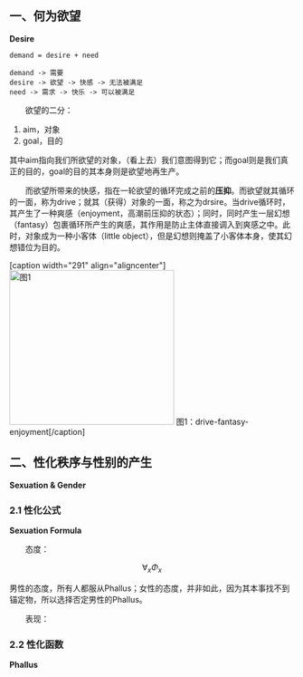 ## 一、何为欲望
**Desire**

```
demand = desire + need

demand -> 需要
desire -> 欲望 -> 快感 -> 无法被满足
need -> 需求 -> 快乐 -> 可以被满足
```

&emsp;&emsp;欲望的二分：

1. aim，对象
2. goal，目的

其中aim指向我们所欲望的对象，（看上去）我们意图得到它；而goal则是我们真正的目的，goal的目的其本身则是欲望地再生产。

&emsp;&emsp;而欲望所带来的快感，指在一轮欲望的循环完成之前的**压抑**。而欲望就其循环的一面，称为drive；就其（获得）对象的一面，称之为drsire。当drive循环时，其产生了一种爽感（enjoyment，高潮前压抑的状态）；同时，同时产生一层幻想（fantasy）包裹循环所产生的爽感，其作用是防止主体直接调入到爽感之中。此时，对象成为一种小客体（little object），但是幻想则掩盖了小客体本身，使其幻想错位为目的。

[caption width="291" align="aligncenter"]<img src="https://cdn.swordofmorning.com/SwordofMorning/Article%20Images/Philosophy/VMYX/DesireEconomics/drive_fantasy_enjoyment.drawio.png" width="291" height="273" alt="图1" class="size-full" /> 图1：drive-fantasy-enjoyment[/caption]

## 二、性化秩序与性别的产生
**Sexuation & Gender**

### 2.1 性化公式
**Sexuation Formula**

&emsp;&emsp;态度：

$$
{ \forall \mathop{{}}\nolimits_{{x}} \Phi \mathop{{}}\nolimits_{{x}}}
$$

男性的态度，所有人都服从Phallus；女性的态度，并非如此，因为其本事找不到锚定物，所以选择否定男性的Phallus。

&emsp;&emsp;表现：


### 2.2 性化函数
**Phallus**



&emsp;&emsp;